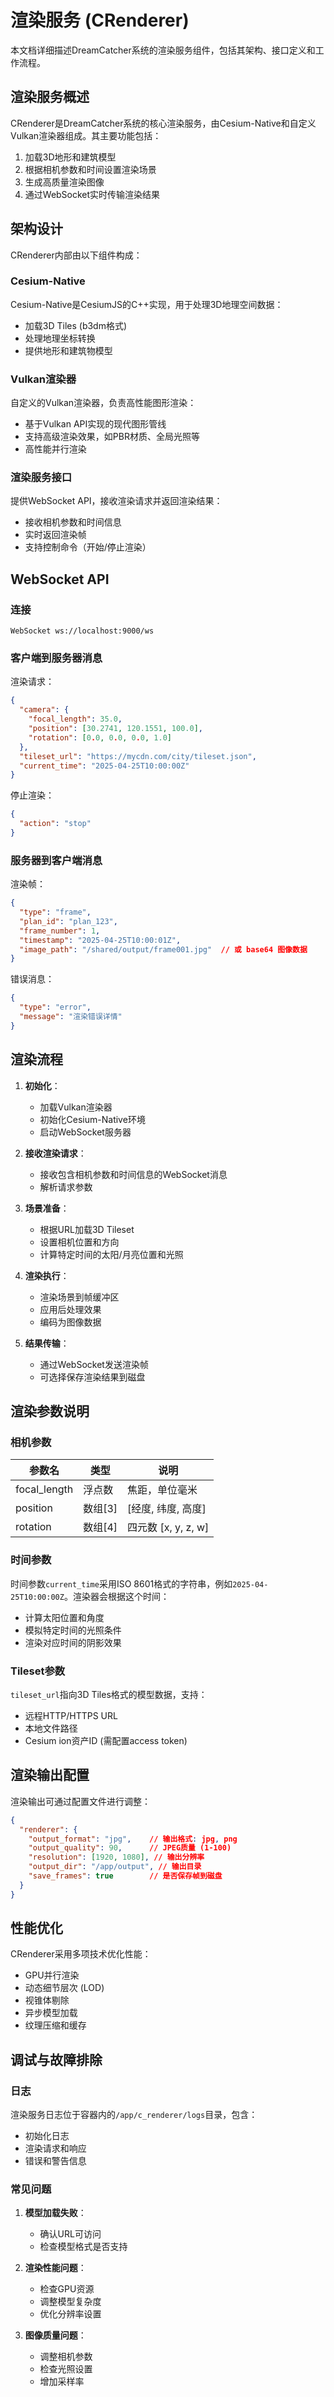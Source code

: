 # 渲染服务 (CRenderer)

本文档详细描述DreamCatcher系统的渲染服务组件，包括其架构、接口定义和工作流程。

## 渲染服务概述

CRenderer是DreamCatcher系统的核心渲染服务，由Cesium-Native和自定义Vulkan渲染器组成。其主要功能包括：

1. 加载3D地形和建筑模型
2. 根据相机参数和时间设置渲染场景
3. 生成高质量渲染图像
4. 通过WebSocket实时传输渲染结果

## 架构设计

CRenderer内部由以下组件构成：

### Cesium-Native

Cesium-Native是CesiumJS的C++实现，用于处理3D地理空间数据：

- 加载3D Tiles (b3dm格式)
- 处理地理坐标转换
- 提供地形和建筑物模型

### Vulkan渲染器

自定义的Vulkan渲染器，负责高性能图形渲染：

- 基于Vulkan API实现的现代图形管线
- 支持高级渲染效果，如PBR材质、全局光照等
- 高性能并行渲染

### 渲染服务接口

提供WebSocket API，接收渲染请求并返回渲染结果：

- 接收相机参数和时间信息
- 实时返回渲染帧
- 支持控制命令（开始/停止渲染）

## WebSocket API

### 连接

```
WebSocket ws://localhost:9000/ws
```

### 客户端到服务器消息

渲染请求：
```json
{
  "camera": {
    "focal_length": 35.0,
    "position": [30.2741, 120.1551, 100.0],
    "rotation": [0.0, 0.0, 0.0, 1.0]
  },
  "tileset_url": "https://mycdn.com/city/tileset.json",
  "current_time": "2025-04-25T10:00:00Z"
}
```

停止渲染：
```json
{
  "action": "stop"
}
```

### 服务器到客户端消息

渲染帧：
```json
{
  "type": "frame",
  "plan_id": "plan_123",
  "frame_number": 1,
  "timestamp": "2025-04-25T10:00:01Z",
  "image_path": "/shared/output/frame001.jpg"  // 或 base64 图像数据
}
```

错误消息：
```json
{
  "type": "error",
  "message": "渲染错误详情"
}
```

## 渲染流程

1. **初始化**：
   - 加载Vulkan渲染器
   - 初始化Cesium-Native环境
   - 启动WebSocket服务器

2. **接收渲染请求**：
   - 接收包含相机参数和时间信息的WebSocket消息
   - 解析请求参数

3. **场景准备**：
   - 根据URL加载3D Tileset
   - 设置相机位置和方向
   - 计算特定时间的太阳/月亮位置和光照

4. **渲染执行**：
   - 渲染场景到帧缓冲区
   - 应用后处理效果
   - 编码为图像数据

5. **结果传输**：
   - 通过WebSocket发送渲染帧
   - 可选择保存渲染结果到磁盘

## 渲染参数说明

### 相机参数

| 参数名 | 类型 | 说明 |
|--------|------|------|
| focal_length | 浮点数 | 焦距，单位毫米 |
| position | 数组[3] | [经度, 纬度, 高度] |
| rotation | 数组[4] | 四元数 [x, y, z, w] |

### 时间参数

时间参数`current_time`采用ISO 8601格式的字符串，例如`2025-04-25T10:00:00Z`。渲染器会根据这个时间：

- 计算太阳位置和角度
- 模拟特定时间的光照条件
- 渲染对应时间的阴影效果

### Tileset参数

`tileset_url`指向3D Tiles格式的模型数据，支持：

- 远程HTTP/HTTPS URL
- 本地文件路径
- Cesium ion资产ID (需配置access token)

## 渲染输出配置

渲染输出可通过配置文件进行调整：

```json
{
  "renderer": {
    "output_format": "jpg",    // 输出格式: jpg, png
    "output_quality": 90,      // JPEG质量 (1-100)
    "resolution": [1920, 1080], // 输出分辨率
    "output_dir": "/app/output", // 输出目录
    "save_frames": true        // 是否保存帧到磁盘
  }
}
```

## 性能优化

CRenderer采用多项技术优化性能：

- GPU并行渲染
- 动态细节层次 (LOD)
- 视锥体剔除
- 异步模型加载
- 纹理压缩和缓存

## 调试与故障排除

### 日志

渲染服务日志位于容器内的`/app/c_renderer/logs`目录，包含：

- 初始化日志
- 渲染请求和响应
- 错误和警告信息

### 常见问题

1. **模型加载失败**：
   - 确认URL可访问
   - 检查模型格式是否支持

2. **渲染性能问题**：
   - 检查GPU资源
   - 调整模型复杂度
   - 优化分辨率设置

3. **图像质量问题**：
   - 调整相机参数
   - 检查光照设置
   - 增加采样率 
